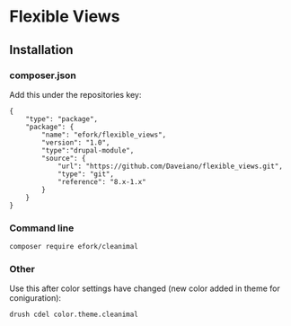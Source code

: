 # Flexible Views

## Installation

### composer.json

Add this under the repositories key:

```
{
    "type": "package",
    "package": {
        "name": "efork/flexible_views",
        "version": "1.0",
        "type":"drupal-module",
        "source": {
            "url": "https://github.com/Daveiano/flexible_views.git",
            "type": "git",
            "reference": "8.x-1.x"
        }
    }
}
```

### Command line

`composer require efork/cleanimal`


### Other

Use this after color settings have changed (new color added in theme for coniguration):

`drush cdel color.theme.cleanimal`
